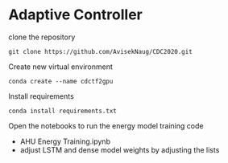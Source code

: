 # Adaptive Controller

clone the repository

```
git clone https://github.com/AvisekNaug/CDC2020.git

```

Create new virtual environment
```
conda create --name cdctf2gpu
```

Install requirements
```
conda install requirements.txt
```


Open the notebooks to run the energy model training code
 - AHU Energy Training.ipynb
 - adjust LSTM and dense model weights by adjusting the lists